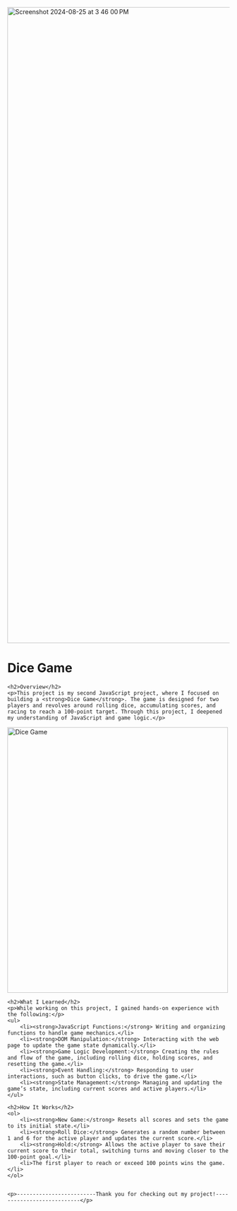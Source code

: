 <img width="1437" alt="Screenshot 2024-08-25 at 3 46 00 PM" src="https://github.com/user-attachments/assets/28491272-c410-4bae-8f7c-fc47f73bf251"><h1>Dice Game</h1>

    <h2>Overview</h2>
    <p>This project is my second JavaScript project, where I focused on building a <strong>Dice Game</strong>. The game is designed for two players and revolves around rolling dice, accumulating scores, and racing to reach a 100-point target. Through this project, I deepened my understanding of JavaScript and game logic.</p>

<img src="img_girl.jpg" alt="Dice Game" width="500" height="600">


    <h2>What I Learned</h2>
    <p>While working on this project, I gained hands-on experience with the following:</p>
    <ul>
        <li><strong>JavaScript Functions:</strong> Writing and organizing functions to handle game mechanics.</li>
        <li><strong>DOM Manipulation:</strong> Interacting with the web page to update the game state dynamically.</li>
        <li><strong>Game Logic Development:</strong> Creating the rules and flow of the game, including rolling dice, holding scores, and resetting the game.</li>
        <li><strong>Event Handling:</strong> Responding to user interactions, such as button clicks, to drive the game.</li>
        <li><strong>State Management:</strong> Managing and updating the game’s state, including current scores and active players.</li>
    </ul>

    <h2>How It Works</h2>
    <ol>
        <li><strong>New Game:</strong> Resets all scores and sets the game to its initial state.</li>
        <li><strong>Roll Dice:</strong> Generates a random number between 1 and 6 for the active player and updates the current score.</li>
        <li><strong>Hold:</strong> Allows the active player to save their current score to their total, switching turns and moving closer to the 100-point goal.</li>
        <li>The first player to reach or exceed 100 points wins the game.</li>
    </ol>

    
    <p>-------------------------Thank you for checking out my project!---------------------------</p>
